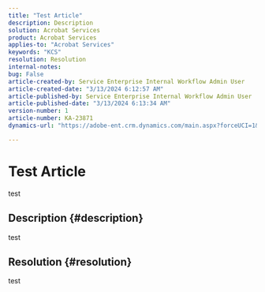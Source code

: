 ```yaml
---
title: "Test Article"
description: Description
solution: Acrobat Services
product: Acrobat Services
applies-to: "Acrobat Services"
keywords: "KCS"
resolution: Resolution
internal-notes: 
bug: False
article-created-by: Service Enterprise Internal Workflow Admin User
article-created-date: "3/13/2024 6:12:57 AM"
article-published-by: Service Enterprise Internal Workflow Admin User
article-published-date: "3/13/2024 6:13:34 AM"
version-number: 1
article-number: KA-23871
dynamics-url: "https://adobe-ent.crm.dynamics.com/main.aspx?forceUCI=1&pagetype=entityrecord&etn=knowledgearticle&id=b96930b7-00e1-ee11-904d-6045bd0063aa"

---
```

# Test Article


test

## Description {#description}

test

## Resolution {#resolution}


test
